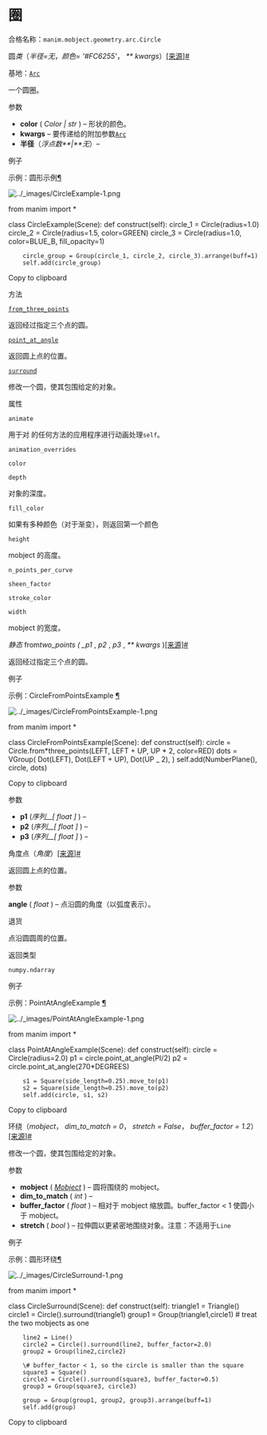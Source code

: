 # 圈

合格名称：`manim.mobject.geometry.arc.Circle`

圆*类*（_半径=无_，_颜色= '#FC6255'_， _\*\* kwargs_）[\[来源\]](../_modules/manim/mobject/geometry/arc.html#Circle)[#](#manim.mobject.geometry.arc.Circle "此定义的固定链接")

基地：[`Arc`](manim.mobject.geometry.arc.Arc.html#manim.mobject.geometry.arc.Arc "manim.mobject.geometry.arc.Arc")

一个圆圈。

参数

- **color** ( _Color_ _|_ _str_ ) – 形状的颜色。
- **kwargs** – 要传递给的附加参数[`Arc`](manim.mobject.geometry.arc.Arc.html#manim.mobject.geometry.arc.Arc "manim.mobject.geometry.arc.Arc")
- **半径**（_浮点数**|**无_）–

例子

示例：圆形示例[¶](#circleexample)

![../_images/CircleExample-1.png](../_images/CircleExample-1.png)

from manim import \*

class CircleExample(Scene):
def construct(self):
circle_1 = Circle(radius=1.0)
circle_2 = Circle(radius=1.5, color=GREEN)
circle_3 = Circle(radius=1.0, color=BLUE_B, fill_opacity=1)

        circle_group = Group(circle_1, circle_2, circle_3).arrange(buff=1)
        self.add(circle_group)

Copy to clipboard

方法

[`from_three_points`](#manim.mobject.geometry.arc.Circle.from_three_points "manim.mobject.geometry.arc.Circle.from_ Three_points")

返回经过指定三个点的圆。

[`point_at_angle`](#manim.mobject.geometry.arc.Circle.point_at_angle "manim.mobject.geometry.arc.Circle.point_at_angle")

返回圆上点的位置。

[`surround`](#manim.mobject.geometry.arc.Circle.surround "manim.mobject.geometry.arc.Circle.surround")

修改一个圆，使其包围给定的对象。

属性

`animate`

用于对 的任何方法的应用程序进行动画处理`self`。

`animation_overrides`

`color`

`depth`

对象的深度。

`fill_color`

如果有多种颜色（对于渐变），则返回第一个颜色

`height`

mobject 的高度。

`n_points_per_curve`

`sheen_factor`

`stroke_color`

`width`

mobject 的宽度。

_静态_ from*two_points ( \_p1* , _p2_ , _p3_ , _\*\* kwargs_ )[\[来源\]](../_modules/manim/mobject/geometry/arc.html#Circle.from_three_points)[#](#manim.mobject.geometry.arc.Circle.from_three_points "此定义的固定链接")

返回经过指定三个点的圆。

例子

示例：CircleFromPointsExample [¶](#circlefrompointsexample)

![../_images/CircleFromPointsExample-1.png](../_images/CircleFromPointsExample-1.png)

from manim import \*

class CircleFromPointsExample(Scene):
def construct(self):
circle = Circle.from*three_points(LEFT, LEFT + UP, UP * 2, color=RED)
dots = VGroup(
Dot(LEFT),
Dot(LEFT + UP),
Dot(UP \_ 2),
)
self.add(NumberPlane(), circle, dots)

Copy to clipboard

参数

- **p1** (_序列\_\_\[_ _float_ _\]_ ) –
- **p2** (_序列\_\_\[_ _float_ _\]_ ) –
- **p3** (_序列\_\_\[_ _float_ _\]_ ) –

角度点（_角度_）[\[来源\]](../_modules/manim/mobject/geometry/arc.html#Circle.point_at_angle)[#](#manim.mobject.geometry.arc.Circle.point_at_angle "此定义的固定链接")

返回圆上点的位置。

参数

**angle** ( _float_ ) – 点沿圆的角度（以弧度表示）。

退货

点沿圆圆周的位置。

返回类型

`numpy.ndarray`

例子

示例：PointAtAngleExample [¶](#pointatangleexample)

![../_images/PointAtAngleExample-1.png](../_images/PointAtAngleExample-1.png)

from manim import \*

class PointAtAngleExample(Scene):
def construct(self):
circle = Circle(radius=2.0)
p1 = circle.point_at_angle(PI/2)
p2 = circle.point_at_angle(270\*DEGREES)

        s1 = Square(side_length=0.25).move_to(p1)
        s2 = Square(side_length=0.25).move_to(p2)
        self.add(circle, s1, s2)

Copy to clipboard

环绕（_mobject_， _dim_to_match = 0_， _stretch = False_， _buffer_factor = 1.2_）[\[来源\]](../_modules/manim/mobject/geometry/arc.html#Circle.surround)[#](#manim.mobject.geometry.arc.Circle.surround "此定义的固定链接")

修改一个圆，使其包围给定的对象。

参数

- **mobject** ( [_Mobject_](manim.mobject.mobject.Mobject.html#manim.mobject.mobject.Mobject "manim.mobject.mobject.Mobject") ) – 圆将围绕的 mobject。
- **dim_to_match** ( _int_ ) –
- **buffer_factor** ( _float_ ) – 相对于 mobject 缩放圆。buffer_factor < 1 使圆小于 mobject。
- **stretch** ( _bool_ ) – 拉伸圆以更紧密地围绕对象。注意：不适用于`Line`

例子

示例：圆形环绕[¶](#circlesurround)

![../_images/CircleSurround-1.png](../_images/CircleSurround-1.png)

from manim import \*

class CircleSurround(Scene):
def construct(self):
triangle1 = Triangle()
circle1 = Circle().surround(triangle1)
group1 = Group(triangle1,circle1) \# treat the two mobjects as one

        line2 = Line()
        circle2 = Circle().surround(line2, buffer_factor=2.0)
        group2 = Group(line2,circle2)

        \# buffer_factor < 1, so the circle is smaller than the square
        square3 = Square()
        circle3 = Circle().surround(square3, buffer_factor=0.5)
        group3 = Group(square3, circle3)

        group = Group(group1, group2, group3).arrange(buff=1)
        self.add(group)

Copy to clipboard
